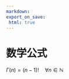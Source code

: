 ```yaml
---
markdown:
export_on_save:
 html: true
---
```

# 数学公式

$\Gamma(n) = (n-1)!\quad\forall n\in\mathbb N$